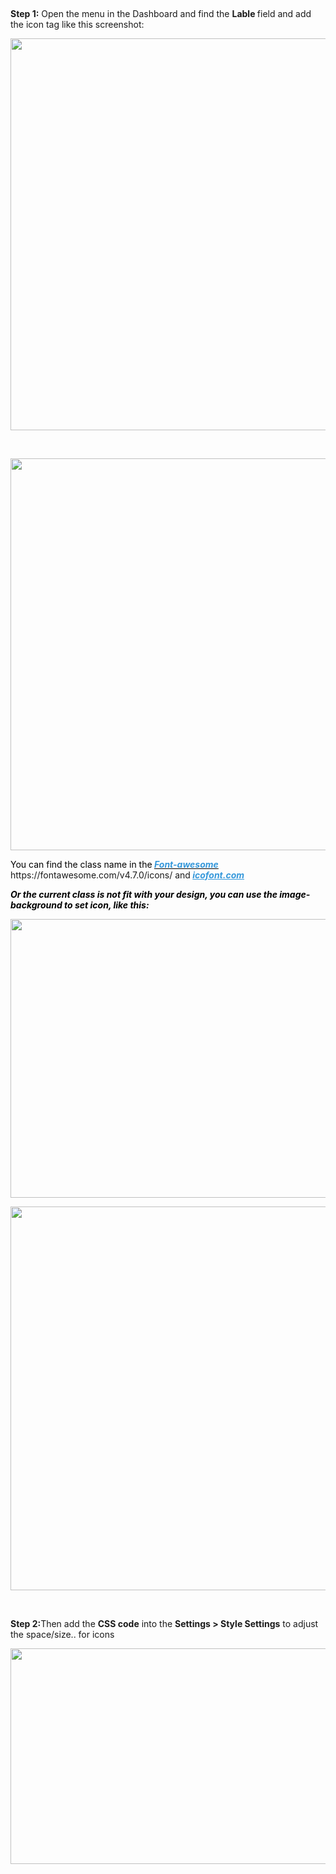 <p>&nbsp;</p>
<p><strong>Step 1:</strong> Open the menu in the Dashboard and find the <strong>Lable </strong>field and add the icon tag like this screenshot:</p>
<p><img src="/uploads/0000/30/2022/05/24/be-menu-custom.png" alt="" width="982" height="627" /></p>
<p>&nbsp;</p>
<p><img src="/uploads/0000/30/2022/05/24/be-menu-custom2.png" alt="" width="517" height="627" /></p>
<p><span style="color: #000000;">You can find the class name in the<em><strong> <a style="color: #000000;" href="https://fontawesome.com/v4.7.0/icons/" target="_blank" rel="noopener"><span style="color: #3598db;">Font-awesome </span></a></strong></em> </span>https://fontawesome.com/v4.7.0/icons/ and<span style="color: #3598db;"><em><strong> <a style="color: #3598db;" href="https://icofont.com/icons" target="_blank" rel="noopener">icofont.com</a></strong></em></span></p>
<p><span style="color: #000000;"><em><strong>Or the current class is not fit with your design, you can use the image-background to set icon, like this: </strong></em></span></p>
<p><img src="/uploads/0000/30/2022/05/25/be-menu-custom3.png" alt="" width="1000" height="446" /></p>
<p><img src="/uploads/0000/1/2020/04/19/menu-st2.png" alt="" width="959" height="614" /></p>
<p>&nbsp;</p>
<p><strong>Step 2:</strong>Then add the <strong>CSS code</strong> into the <strong>Settings &gt; Style Settings</strong> to adjust the space/size.. for icons</p>
<p><img src="/uploads/0000/30/2022/05/25/be-menu-custom4.png" alt="" width="1159" height="345" /></p>